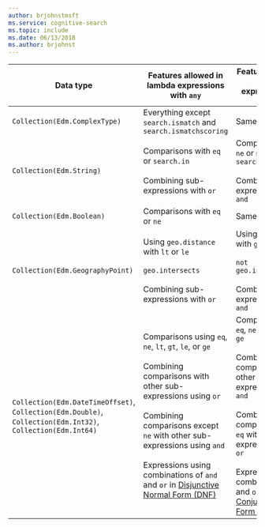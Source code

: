 ```yaml
---
author: brjohnstmsft
ms.service: cognitive-search
ms.topic: include
ms.date: 06/13/2018    
ms.author: brjohnst
---
```


| Data type | Features allowed in lambda expressions with `any` | Features allowed in lambda expressions with `all` |
|---|---|---|
| `Collection(Edm.ComplexType)` | Everything except `search.ismatch` and `search.ismatchscoring` | Same |
| `Collection(Edm.String)` | Comparisons with `eq` or `search.in` <br/><br/> Combining sub-expressions with `or` | Comparisons with `ne` or `not search.in()` <br/><br/> Combining sub-expressions with `and` |
| `Collection(Edm.Boolean)` | Comparisons with `eq` or `ne` | Same |
| `Collection(Edm.GeographyPoint)` | Using `geo.distance` with `lt` or `le` <br/><br/> `geo.intersects` <br/><br/> Combining sub-expressions with `or` | Using `geo.distance` with `gt` or `ge` <br/><br/> `not geo.intersects(...)` <br/><br/> Combining sub-expressions with `and` |
| `Collection(Edm.DateTimeOffset)`, `Collection(Edm.Double)`, `Collection(Edm.Int32)`, `Collection(Edm.Int64)` | Comparisons using `eq`, `ne`, `lt`, `gt`, `le`, or `ge` <br/><br/> Combining comparisons with other sub-expressions using `or` <br/><br/> Combining comparisons except `ne` with other sub-expressions using `and` <br/><br/> Expressions using combinations of `and` and `or` in [Disjunctive Normal Form (DNF)](https://en.wikipedia.org/wiki/Disjunctive_normal_form) | Comparisons using `eq`, `ne`, `lt`, `gt`, `le`, or `ge` <br/><br/> Combining comparisons with other sub-expressions using `and` <br/><br/> Combining comparisons except `eq` with other sub-expressions using `or` <br/><br/> Expressions using combinations of `and` and `or` in [Conjunctive Normal Form (CNF)](https://en.wikipedia.org/wiki/Conjunctive_normal_form) |
